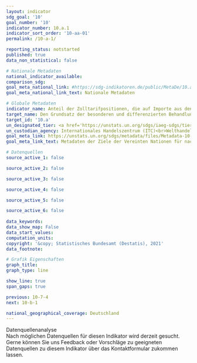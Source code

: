 ```yaml
---
layout: indicator    
sdg_goal: '10'    
goal_number: '10'    
indicator_number: 10.a.1    
indicator_sort_order: '10-aa-01'    
permalink: /10-a-1/    

reporting_status: notstarted    
published: true    
data_non_statistical: false    

# Nationale Metadaten    
national_indicator_available:     
comparison_sdg:     
goal_meta_national_link: #https://sdg-indikatoren.de/public/MetaDe/10.a.1.pdf    
goal_meta_national_link_text: Nationale Metadaten    

# Globale Metadaten    
indicator_name: Anteil der Zolltarifpositionen, die auf Importe aus den am wenigsten entwickelten Ländern und Entwicklungsländern mit Zollfreiheit angewandt werden    
target_name: Den Grundsatz der besonderen und differenzierten Behandlung der Entwicklungsländer, insbesondere der am wenigsten entwickelten Länder, im Einklang mit den Übereinkünften der Welthandelsorganisation anwenden    
target_id: '10.a'    
un_designated_tier: <a href='https://unstats.un.org/sdgs/iaeg-sdgs/tier-classification/' title='Klicken Sie hier um weitere Informationen zur UN-Tier-Klassifikation zu erhalten.'  target='_blank'>Tier I</a>    
un_custodian_agency: Internationales Handelszentrum (ITC)<br>Welthandels- und Entwicklungskonferenz (UNCTAD)<br>Welthandelsorganisation (WTO)    
goal_meta_link: https://unstats.un.org/sdgs/metadata/files/Metadata-10-0A-01.pdf    
goal_meta_link_text: Metadaten der Ziele der Vereinten Nationen für nachhaltige Entwicklung    

# Datenquellen
source_active_1: false

source_active_2: false

source_active_3: false

source_active_4: false

source_active_5: false

source_active_6: false
    
data_keywords:     
data_show_map: False    
data_start_values:     
computation_units:     
copyright: '&copy; Statistisches Bundesamt (Destatis), 2021'    
data_footnote:     

# Grafik Eigenschaften    
graph_title:     
graph_type: line    

show_line: true
span_gaps: true    

previous: 10-7-4    
next: 10-b-1    

national_geographical_coverage: Deutschland    
---
```


<span class="status notstarted"> Datenquellenanalyse </span><br>
Nach möglichen Datenquellen für diesen Indikator wird derzeit gesucht.
Gerne können Sie uns Feedback oder Vorschläge zu geeigneten Datenquellen zu diesem Indikator über das Kontaktformular zukommen lassen.